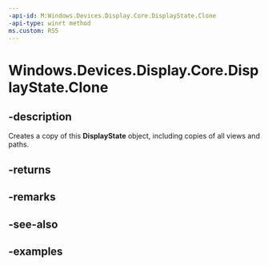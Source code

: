 ```yaml
---
-api-id: M:Windows.Devices.Display.Core.DisplayState.Clone
-api-type: winrt method
ms.custom: RS5
---
```


<!-- Method syntax.
public DisplayState DisplayState.Clone()
-->

# Windows.Devices.Display.Core.DisplayState.Clone

## -description
Creates a copy of this **DisplayState** object, including copies of all views and paths.

## -returns

## -remarks

## -see-also

## -examples
